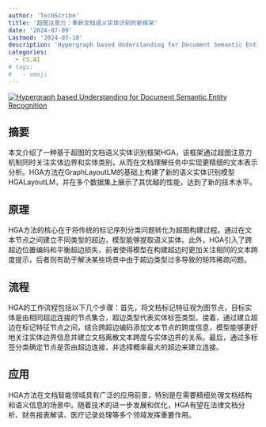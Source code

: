 ```yaml
---
author: 'TechScribe'
title: '超图注意力：革新文档语义实体识别的新框架'
date: '2024-07-09'
Lastmod: '2024-07-10'
description: 'Hypergraph based Understanding for Document Semantic Entity Recognition'
categories:
  - CS.AI
# tags:
#   - emoji
---
```


[![Hypergraph based Understanding for Document Semantic Entity Recognition](https://arxiv-research-1301205113.cos.ap-guangzhou.myqcloud.com/images/2407.06904v1.pdf_0.jpg)](https://arxiv.org/abs/2407.06904v1)

## 摘要

本文介绍了一种基于超图的文档语义实体识别框架HGA，该框架通过超图注意力机制同时关注实体边界和实体类别，从而在文档理解任务中实现更精细的文本表示分析。HGA方法在GraphLayoutLM的基础上构建了新的语义实体识别模型HGALayoutLM，并在多个数据集上展示了其优越的性能，达到了新的技术水平。<!--more-->

## 原理

HGA方法的核心在于将传统的标记序列分类问题转化为超图构建过程。通过在文本节点之间建立不同类型的超边，模型能够提取语义实体。此外，HGA引入了跨超边位置编码和平衡超边损失，前者使得模型在构建超边时更加关注相同的文本跨度提示，后者则有助于解决某些场景中由于超边类型过多导致的矩阵稀疏问题。

## 流程

HGA的工作流程包括以下几个步骤：首先，将文档标记特征视为图节点，目标实体是由相同超边连接的节点集合，超边类型代表实体标签类型。接着，通过建立超边在标记特征节点之间，结合跨超边编码添加文本节点的跨度信息，模型能够更好地关注实体边界信息并建立文档离散文本跨度与实体边界的关系。最后，通过多标签分类确定节点是否由超边连接，并选择概率最大的超边来建立连接。

## 应用

HGA方法在文档智能领域具有广泛的应用前景，特别是在需要精细处理文档结构和语义信息的场景中。随着技术的进一步发展和优化，HGA有望在法律文档分析、财务报表解读、医疗记录处理等多个领域发挥重要作用。